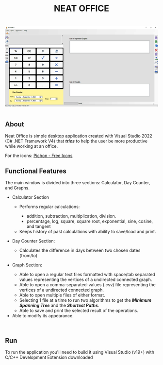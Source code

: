<!-- markdownlint-disable -->
<h1 align="center"><p>NEAT OFFICE</p></h1>

<pre><p align="center"><img src=".\img/NeatOffice.png"></p></pre>

## About

<p>Neat Office is simple desktop application created with Visual Studio 2022 (C# .NET Framework V4) that <strong><em>tries</em></strong> to help the user be more productive while working at an office.</p>

<p>For the icons: <a href="https://www.microsoft.com/store/productId/9NK8T1KSHFFR">Pichon - Free Icons</a></p>

## Functional Features

<p>The main window is divided into three sections: Calculator, Day Counter, and Graphs.</p>

<ul>
    <li><p>Calculator Section</p>
    <ul>
        <li>Performs regular calculations:</li>
        <ul>
            <li>addition, subtraction, multiplication, division.</li>
            <li>percentage, log, square, square root, exponential, sine, cosine, and tangent</li>
        </ul>
        <li>Keeps history of past calculations with ability to save/load and print.</li>
    </ul></li>
    <li><p>Day Counter Section:</p>
    <ul>
        <li>Calculates the difference in days between two chosen dates (from/to)</li>
    </ul></li>
    <li><p>Graph Section:</p>
    <ul>
        <li>Able to open a regular text files formatted with space/tab separated values representing the vertices of a undirected connected graph.</li>
        <li>Able to open a comma-separated-values (.csv) file representing the vertices of a undirected connected graph.</li>
        <li>Able to open multiple files of either format.</li>
        <li>Selecting 1 file at a time to run two algorithms to get the <strong><em>Minimum Spanning Tree</em></strong> and the <strong><em>Shortest Paths</em></strong>.</li>
        <li>Able to save and print the selected result of the operations.</li>
    </ul>
    </li>
    <li>Able to modify its appearance.</li>
</ul>
<br>

## Run
<p>To run the application you'll need to build it using Visual Studio (v19+) with C/C++ Development Extension downloaded</p>
 